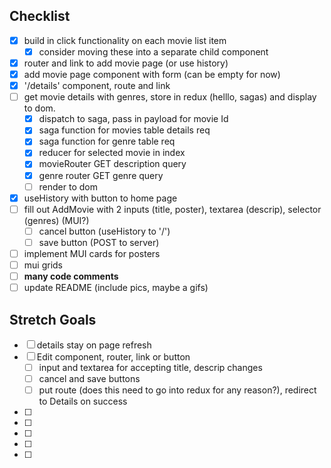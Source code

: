 ## Checklist

- [x] build in click functionality on each movie list item
    - [x] consider moving these into a separate child component
- [x] router and link to add movie page (or use history)
- [x] add movie page component with form (can be empty for now)
- [x] '/details' component, route and link
- [ ] get movie details with genres, store in redux (helllo, sagas) and display to dom.
    - [x] dispatch to saga, pass in payload for movie Id
    - [x] saga function for movies table details req
    - [x] saga function for genre table req
    - [x] reducer for selected movie in index
    - [x] movieRouter GET description query
    - [x] genre router GET genre query
    - [ ] render to dom
- [x] useHistory with button to home page
- [ ] fill out AddMovie with 2 inputs (title, poster), textarea (descrip), selector (genres) (MUI?)
    - [ ] cancel button (useHistory to '/')
    - [ ] save button (POST to server)
- [ ] implement MUI cards for posters
- [ ] mui grids
- [ ] __**many code comments**__
- [ ] update README (include pics, maybe a gifs)

## Stretch Goals

- [ ] details stay on page refresh
- [ ] Edit component, router, link or button
    - [ ] input and textarea for accepting title, descrip changes
    - [ ] cancel and save buttons
    - [ ] put route (does this need to go into redux for any reason?), redirect to Details on success
- [ ] 
- [ ] 
- [ ] 
- [ ] 
- [ ] 
